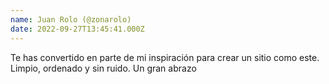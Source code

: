 ```yaml
---
name: Juan Rolo (@zonarolo)
date: 2022-09-27T13:45:41.000Z
---
```


Te has convertido en parte de mi inspiración para crear un sitio como este. Limpio, ordenado y sin ruido. Un gran abrazo
